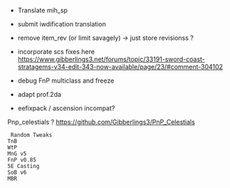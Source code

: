 
- Translate mih_sp
- submit iwdification translation
- remove item_rev (or limit savagely) -> just store revisionss ?
- incorporate scs fixes here https://www.gibberlings3.net/forums/topic/33191-sword-coast-stratagems-v34-edit-343-now-available/page/23/#comment-304102
- debug FnP multiclass and freeze
- adapt prof.2da

 - eefixpack / ascension incompat?


Pnp_celestials ? https://github.com/Gibberlings3/PnP_Celestials


     Random Tweaks
    TnB
    WtP
    MnG v5
    FnP v0.85
    5E Casting
    SoB v6
    MBR
